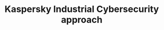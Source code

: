 ---
title: Kaspersky Industrial Cybersecurity approach
permalink: "/expo/presentations/anton-shipulin/"
layout: expotalk
speaker:
- name: Anton Shipulin
  role: Global Presales Manager
  work: Kaspersky Lab
  image: anton-shipulin
id: expotalk
---
